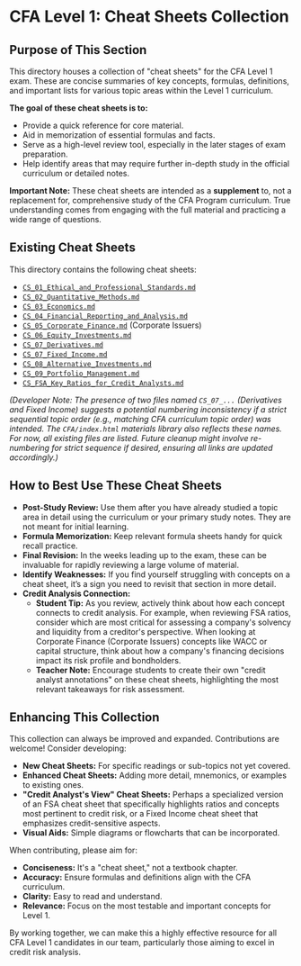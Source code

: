 # CFA Level 1: Cheat Sheets Collection

## Purpose of This Section

This directory houses a collection of "cheat sheets" for the CFA Level 1 exam. These are concise summaries of key concepts, formulas, definitions, and important lists for various topic areas within the Level 1 curriculum.

**The goal of these cheat sheets is to:**

*   Provide a quick reference for core material.
*   Aid in memorization of essential formulas and facts.
*   Serve as a high-level review tool, especially in the later stages of exam preparation.
*   Help identify areas that may require further in-depth study in the official curriculum or detailed notes.

**Important Note:** These cheat sheets are intended as a **supplement** to, not a replacement for, comprehensive study of the CFA Program curriculum. True understanding comes from engaging with the full material and practicing a wide range of questions.

## Existing Cheat Sheets

This directory contains the following cheat sheets:

*   [`CS_01_Ethical_and_Professional_Standards.md`](./CS_01_Ethical_and_Professional_Standards.md)
*   [`CS_02_Quantitative_Methods.md`](./CS_02_Quantitative_Methods.md)
*   [`CS_03_Economics.md`](./CS_03_Economics.md)
*   [`CS_04_Financial_Reporting_and_Analysis.md`](./CS_04_Financial_Reporting_and_Analysis.md)
*   [`CS_05_Corporate_Finance.md`](./CS_05_Corporate_Finance.md) (Corporate Issuers)
*   [`CS_06_Equity_Investments.md`](./CS_06_Equity_Investments.md)
*   [`CS_07_Derivatives.md`](./CS_07_Derivatives.md)
*   [`CS_07_Fixed_Income.md`](./CS_07_Fixed_Income.md)
*   [`CS_08_Alternative_Investments.md`](./CS_08_Alternative_Investments.md)
*   [`CS_09_Portfolio_Management.md`](./CS_09_Portfolio_Management.md)
*   [`CS_FSA_Key_Ratios_for_Credit_Analysts.md`](./CS_FSA_Key_Ratios_for_Credit_Analysts.md)

*(Developer Note: The presence of two files named `CS_07_...` (Derivatives and Fixed Income) suggests a potential numbering inconsistency if a strict sequential topic order (e.g., matching CFA curriculum topic order) was intended. The `CFA/index.html` materials library also reflects these names. For now, all existing files are listed. Future cleanup might involve re-numbering for strict sequence if desired, ensuring all links are updated accordingly.)*

## How to Best Use These Cheat Sheets

*   **Post-Study Review:** Use them after you have already studied a topic area in detail using the curriculum or your primary study notes. They are not meant for initial learning.
*   **Formula Memorization:** Keep relevant formula sheets handy for quick recall practice.
*   **Final Revision:** In the weeks leading up to the exam, these can be invaluable for rapidly reviewing a large volume of material.
*   **Identify Weaknesses:** If you find yourself struggling with concepts on a cheat sheet, it’s a sign you need to revisit that section in more detail.
*   **Credit Analysis Connection:**
    *   **Student Tip:** As you review, actively think about how each concept connects to credit analysis. For example, when reviewing FSA ratios, consider which are most critical for assessing a company's solvency and liquidity from a creditor's perspective. When looking at Corporate Finance (Corporate Issuers) concepts like WACC or capital structure, think about how a company's financing decisions impact its risk profile and bondholders.
    *   **Teacher Note:** Encourage students to create their own "credit analyst annotations" on these cheat sheets, highlighting the most relevant takeaways for risk assessment.

## Enhancing This Collection

This collection can always be improved and expanded. Contributions are welcome! Consider developing:

*   **New Cheat Sheets:** For specific readings or sub-topics not yet covered.
*   **Enhanced Cheat Sheets:** Adding more detail, mnemonics, or examples to existing ones.
*   **"Credit Analyst's View" Cheat Sheets:** Perhaps a specialized version of an FSA cheat sheet that specifically highlights ratios and concepts most pertinent to credit risk, or a Fixed Income cheat sheet that emphasizes credit-sensitive aspects.
*   **Visual Aids:** Simple diagrams or flowcharts that can be incorporated.

When contributing, please aim for:
*   **Conciseness:** It's a "cheat sheet," not a textbook chapter.
*   **Accuracy:** Ensure formulas and definitions align with the CFA curriculum.
*   **Clarity:** Easy to read and understand.
*   **Relevance:** Focus on the most testable and important concepts for Level 1.

By working together, we can make this a highly effective resource for all CFA Level 1 candidates in our team, particularly those aiming to excel in credit risk analysis.
